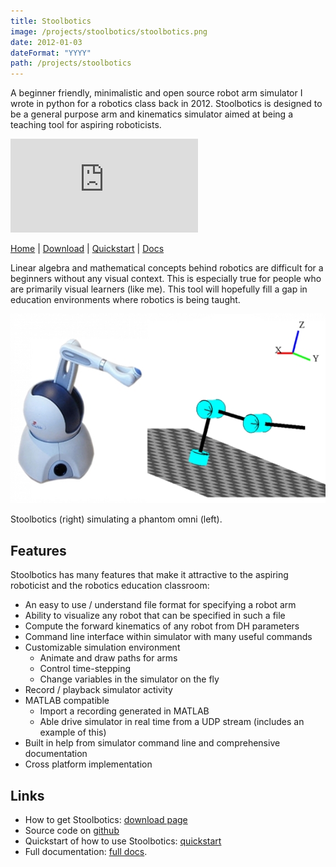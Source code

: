 ```yaml
---
title: Stoolbotics
image: /projects/stoolbotics/stoolbotics.png
date: 2012-01-03
dateFormat: "YYYY"
path: /projects/stoolbotics
---
```


A beginner friendly, minimalistic and open source robot arm simulator I wrote in python for a robotics class back in 2012. Stoolbotics is designed to be a general purpose arm and kinematics simulator aimed at being a teaching tool for aspiring roboticists.

<iframe src="http://www.youtube.com/embed/h3Rus5mUkzY" frameborder="0" allowfullscreen></iframe>

[Home](/projects/stoolbotics/)
|
[Download](/projects/stoolbotics/download/)
|
[Quickstart](/projects/stoolbotics/quickstart/)
|
[Docs](/projects/stoolbotics/docs/)

Linear algebra and mathematical concepts behind robotics are difficult for a beginners without any visual context. This is especially true for people who are primarily visual learners (like me). This tool will hopefully fill a gap in education environments where robotics is being taught.

![Omni](/projects/stoolbotics/omni.jpg)

Stoolbotics (right) simulating a phantom omni (left).

## Features

Stoolbotics has many features that make it attractive to the aspiring roboticist and the robotics education classroom:

- An easy to use / understand file format for specifying a robot arm
- Ability to visualize any robot that can be specified in such a file
- Compute the forward kinematics of any robot from DH parameters
- Command line interface within simulator with many useful commands
- Customizable simulation environment
  - Animate and draw paths for arms
  - Control time-stepping
  - Change variables in the simulator on the fly
- Record / playback simulator activity
- MATLAB compatible
  - Import a recording generated in MATLAB
  - Able drive simulator in real time from a UDP stream (includes an example of this)
- Built in help from simulator command line and comprehensive documentation
- Cross platform implementation

## Links

* How to get Stoolbotics: [download page](/projects/stoolbotics/download/)
* Source code on [github](https://github.com/Stonelinks/Stoolbotics)
* Quickstart of how to use Stoolbotics: [quickstart](/projects/stoolbotics/quickstart/)
* Full documentation: [full docs](/projects/stoolbotics/docs/).
